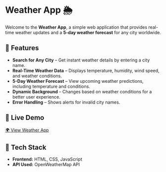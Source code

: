 # Weather App 🌦️  

Welcome to the **Weather App**, a simple web application that provides real-time weather updates and a **5-day weather forecast** for any city worldwide.  

## 🚀 Features  
- **Search for Any City** – Get instant weather details by entering a city name.  
- **Real-Time Weather Data** – Displays temperature, humidity, wind speed, and weather conditions.  
- **5-Day Weather Forecast** – View upcoming weather predictions, including temperature and conditions.  
- **Dynamic Background** – Changes based on weather conditions for a better user experience.  
- **Error Handling** – Shows alerts for invalid city names.  

## 🔗 Live Demo  
[🌍 View Weather App](https://rutikyadav71.github.io/weather-project/)  

## 📌 Tech Stack  
- **Frontend:** HTML, CSS, JavaScript  
- **API Used:** OpenWeatherMap API  
